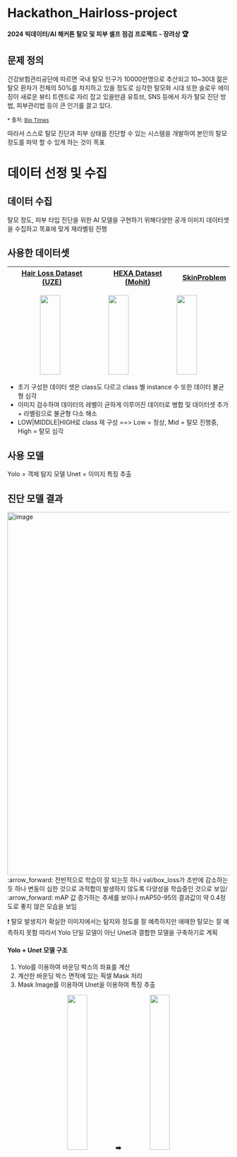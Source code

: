 # Hackathon_Hairloss-project

#### 2024 빅데이터/AI 해커톤 탈모 및 피부 셀프 점검 프로젝트 - 장려상 :trophy:

## 문제 정의
건강보험관리공단에 따르면 국내 탈모 인구가 10000만명으로 추산되고 10~30대 젊은 탈모 환자가 전체의 50%를 차지하고 있을 정도로 심각한 탈모화 시대
또한 슬로우 에이징이 새로운 뷰티 트렌드로 자리 잡고 있을만큼 유튜브, SNS 등에서 자가 탈모 진단 방법, 피부관리법 등이 큰 인기를 끌고 있다.
<p align="left" style="font-size:12px">
  * 출처: <a href="http://www.biotimes.co.kr" target="_blank">Bio Times</a>
</p>
따라서 스스로 탈모 진단과 피부 상태를 진단할 수 있는 시스템을 개발하여 본인의 탈모 정도를 파악 할 수 있게 하는 것이 목표

# 데이터 선정 및 수집
## 데이터 수집
탈모 정도, 피부 타입 진단을 위한 AI 모델을 구현하기 위해다양한 공개 이미지 데이터셋을 수집하고 목표에 맞게 재라벨링 진행

## 사용한 데이터셋

| [Hair Loss Dataset (UZE)](https://universe.roboflow.com/uze/hair-loss-nq8hh) | [HEXA Dataset (Mohit)](https://universe.roboflow.com/mohit-srivastava/hexa-7bin2) | [SkinProblem](https://universe.roboflow.com/dmrai/skinproblem/browse?queryText=&pageSize=50&startingIndex=0&browseQuery=true) |
|:--:|:--:|:--:|

<p align="center">
  <img src="https://github.com/user-attachments/assets/e07f9025-89f6-4790-a8b8-80acd0e00efd" width="30%", height="180">
  <img src="https://github.com/user-attachments/assets/0811010a-3275-4196-83fd-539454c9f2c6" width="30%", height="180">
  <img src="https://github.com/user-attachments/assets/be53803c-790d-4f7c-be04-77022482d5da" width="30%", height="180">
</p>

* 초기 구성한 데이터 셋은 class도 다르고 class 별 instance 수 또한 데이터 불균형 심각
* 이미지 검수하여 데이터의 레벨이 균하게 이루어진 데이터로 병합 및 데이터셋 추가 + 라벨링으로 불균형 다소 해소
* LOW|MIDDLE|HIGH로  class 재 구성 ==> Low = 정상, Mid = 탈모 진행중, High = 탈모 심각

## 사용 모델
Yolo = 객체 탐지 모델
Unet = 이미지 특징 추출

## 진단 모델 결과

<img width="822" alt="image" src="https://github.com/user-attachments/assets/3905ce3b-4fb6-4757-94a4-f101d66a09d7" />
:arrow_forward: 전반적으로 학습이 잘 되는듯 하나 val/box_loss가 초반에 감소하는 듯 하나 변동이 심한 것으로 과적합이 발생하지 않도록 다양성을 학습중인 것으로 보임/
:arrow_forward: mAP 값 증가하는 추세를 보이나 mAP50-95의 결과값이 약 0.4정도로 좋지 않은 모습을 보임


:heavy_exclamation_mark: 탈모 발생지가 확실한 이미지에서는 탐지와 정도를 잘 예측하지만 애매한 탈모는 잘 예측하지 못함
따라서 Yolo 단일 모델이 아닌 Unet과 결합한 모델을 구축하기로 계획

#### Yolo + Unet 모델 구조
1.  Yolo를 이용하여 바운딩 박스의 좌표를 계산
2.  계산한 바운딩 박스 면적에 있는 픽셀 Mask 처리
3.  Mask Image를 이용하여 Unet을 이용하여 특징 추출

<p align="center">
  <img src="https://github.com/user-attachments/assets/facb3fd9-c0f6-4217-ac76-d46611bcebdf" width="30%">
  &nbsp;&nbsp;<strong>➡️</strong>&nbsp;&nbsp;
  <img src="https://github.com/user-attachments/assets/601970dc-d705-4801-b773-3474f1912b8a" width="30%">
</p>





